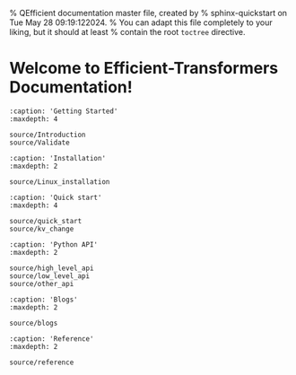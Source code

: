 % QEfficient documentation master file, created by
% sphinx-quickstart on Tue May 28 09:19:122024.
% You can adapt this file completely to your liking, but it should at least
% contain the root `toctree` directive.

Welcome to Efficient-Transformers Documentation!
========================================

  
<!-- ```{include} ../README.md
   :relative-images: 
```   -->
 

```{toctree}
:caption: 'Getting Started'
:maxdepth: 4
 
source/Introduction
source/Validate
```


```{toctree}
:caption: 'Installation'
:maxdepth: 2

source/Linux_installation
```


```{toctree}
:caption: 'Quick start'
:maxdepth: 4

source/quick_start
source/kv_change

```


 
```{toctree}
:caption: 'Python API'
:maxdepth: 2

source/high_level_api
source/low_level_api
source/other_api

```
<!-- ```{toctree}
:caption: 'Performance'
:maxdepth: 2

source/performance

``` -->
 
```{toctree}
:caption: 'Blogs'
:maxdepth: 2

source/blogs

```

```{toctree}
:caption: 'Reference'
:maxdepth: 2

source/reference

```



<!-- 

# Indices and tables

 

- {ref}`genindex`
- {ref}`modindex`
- {ref}`search` -->
